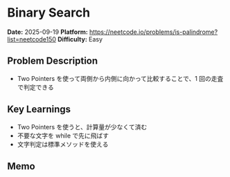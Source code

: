 # Binary Search

**Date:** 2025-09-19
**Platform:** https://neetcode.io/problems/is-palindrome?list=neetcode150
**Difficulty:** Easy

## Problem Description

- Two Pointers を使って両側から内側に向かって比較することで、1 回の走査で判定できる

## Key Learnings

- Two Pointers を使うと、計算量が少なくて済む
- 不要な文字を while で先に飛ばす
- 文字判定は標準メソッドを使える

## Memo
